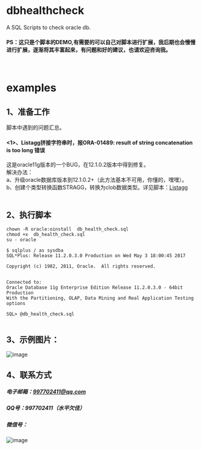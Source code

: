 # dbhealthcheck
  A SQL Scripts to check oracle db.
  
  
#### PS：这只是个脚本的DEMO,有需要的可以自己对脚本进行扩展，我后期也会慢慢进行扩展，逐渐将其丰富起来，有问题和好的建议，也请欢迎咨询我。
  
# examples
## 1、准备工作
脚本中遇到的问题汇总。
#### <1>、Listagg拼接字符串时，报ORA-01489: result of string concatenation is too long 错误
这是oracle11g版本的一个BUG，在12.1.0.2版本中得到修复。<br>
解决办法：<br>
  a、升级oracle数据库版本到12.1.0.2+（此方法基本不可用，你懂的，嘿嘿）。<br>
  b、创建个类型转换函数STRAGG，转换为clob数据类型。详见脚本：[Listagg](https://github.com/DragonWujj/dbhealthcheck/blob/master/Problems/listagg/ORA-01489%20result%20of%20string%20concatenation%20is%20too%20long%20%20(listagg).sql) <br>
     


## 2、执行脚本
```
chown -R oracle:oinstall  db_health_check.sql
chmod +x  db_health_check.sql 
su - oracle 

$ sqlplus / as sysdba
SQL*Plus: Release 11.2.0.3.0 Production on Wed May 3 18:00:45 2017

Copyright (c) 1982, 2011, Oracle.  All rights reserved.


Connected to:
Oracle Database 11g Enterprise Edition Release 11.2.0.3.0 - 64bit Production
With the Partitioning, OLAP, Data Mining and Real Application Testing options

SQL> @db_health_check.sql


```


## 3、示例图片：
![image](https://github.com/DragonWujj/dbhealthcheck/blob/master/examples.png)


## 4、联系方式
##### 电子邮箱：997702411@qq.com
##### QQ号：997702411（水平欠佳）
##### 微信号：
![image](https://github.com/DragonWujj/dbhealthcheck/blob/master/weixin.jpg)

